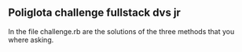## Poliglota challenge fullstack dvs jr

In the file challenge.rb are the solutions of the three methods that you where asking.
